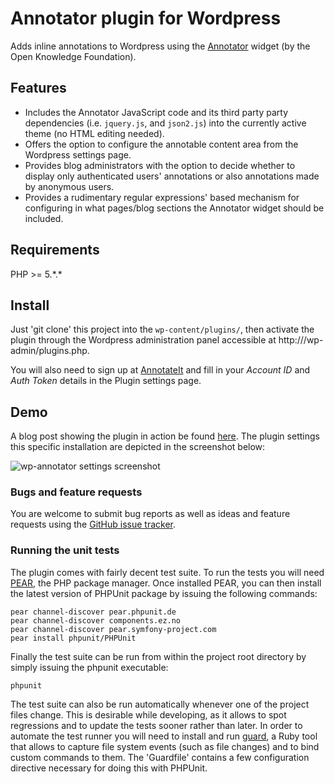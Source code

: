 # Annotator plugin for Wordpress

Adds inline annotations to Wordpress using the 
[Annotator](http://github.com/okfn/annotator) widget (by the Open Knowledge Foundation).

## Features

- Includes the Annotator JavaScript code and its third party
  party dependencies (i.e. `jquery.js`, and `json2.js`) into the currently active theme (no HTML editing needed).
- Offers the option to configure the annotable content area from the Wordpress settings page.
- Provides blog administrators with the option to decide whether to display only authenticated users' annotations or also annotations made by anonymous users.
- Provides a rudimentary regular expressions' based mechanism for configuring in what pages/blog sections the Annotator widget should be included.


## Requirements

PHP >= 5.\*.\*

## Install

Just 'git clone' this project into the `wp-content/plugins/`, then
activate the plugin through the Wordpress administration panel
accessible at http://<blogaddress>/wp-admin/plugins.php.

You will also need to sign up at [AnnotateIt](http://annotateti.org) and 
fill in your _Account ID_ and _Auth Token_ details in the Plugin settings
page.


## Demo

A blog post showing the plugin in action be found [here](http://wp-annotator.andreafiore.me/). The plugin settings this specific installation are depicted in the screenshot below:

<img src="https://github.com/okfn/annotator-wordpress/raw/master/screenshot.png" alt="wp-annotator settings screenshot" />


### Bugs and feature requests

You are welcome to submit bug reports as well as ideas and feature
requests using the [GitHub issue tracker]().

### Running the unit tests

The plugin comes with fairly decent test suite. To run the tests you will need [PEAR](http://pear.php.net/), the PHP package manager.
Once installed PEAR, you can then install the latest version of PHPUnit package by issuing the following commands:

    pear channel-discover pear.phpunit.de
    pear channel-discover components.ez.no
    pear channel-discover pear.symfony-project.com
    pear install phpunit/PHPUnit

Finally the test suite can be run from within the project root
directory by simply issuing the phpunit executable:

    phpunit

The test suite can also be run automatically whenever one of the project
files change. This is desirable while developing, as it allows to spot
regressions and to update the tests sooner rather than later. In order
to automate the test runner you will need to install and run
[guard](https://github.com/guard/guard), a Ruby tool that allows to
capture file system events (such as file changes) and to bind custom
commands to them. The 'Guardfile' contains a few configuration directive
necessary for doing this with PHPUnit.
